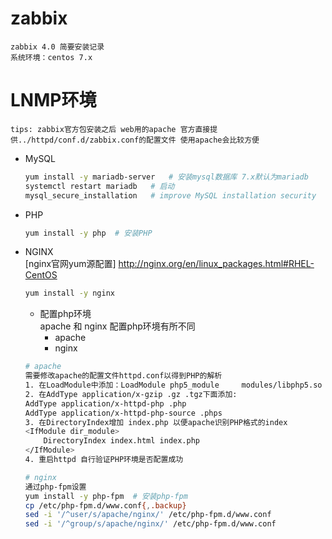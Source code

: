 # zabbix
    zabbix 4.0 简要安装记录
    系统环境：centos 7.x

# LNMP环境
    tips: zabbix官方包安装之后 web用的apache 官方直接提供../httpd/conf.d/zabbix.conf的配置文件 使用apache会比较方便
* MySQL  
    ```Bash
    yum install -y mariadb-server   # 安装mysql数据库 7.x默认为mariadb
    systemctl restart mariadb	# 启动
    mysql_secure_installation	# improve MySQL installation security
    ```
* PHP  
    ```Bash
    yum install -y php  # 安装PHP
    ```
* NGINX  
    [nginx官网yum源配置] http://nginx.org/en/linux_packages.html#RHEL-CentOS
    ```Bash
    yum install -y nginx
    ```
    * 配置php环境  
    apache 和 nginx 配置php环境有所不同  
        * apache  
        * nginx
    ```Bash
    # apache
    需要修改apache的配置文件httpd.conf以得到PHP的解析
    1. 在LoadModule中添加：LoadModule php5_module     modules/libphp5.so
    2. 在AddType application/x-gzip .gz .tgz下面添加:
	AddType application/x-httpd-php .php
	AddType application/x-httpd-php-source .phps
    3. 在DirectoryIndex增加 index.php 以便apache识别PHP格式的index
	<IfModule dir_module>  
	    DirectoryIndex index.html index.php  
	</IfModule>
    4. 重启httpd 自行验证PHP环境是否配置成功

    # nginx
    通过php-fpm设置
    yum install -y php-fpm  # 安装php-fpm
    cp /etc/php-fpm.d/www.conf{,.backup}
    sed -i '/^user/s/apache/nginx/' /etc/php-fpm.d/www.conf
    sed -i '/^group/s/apache/nginx/' /etc/php-fpm.d/www.conf
    ```  

